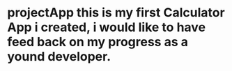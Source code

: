 # projectApp this is my first Calculator App i created, i would like to have feed back on my progress as a yound developer.
